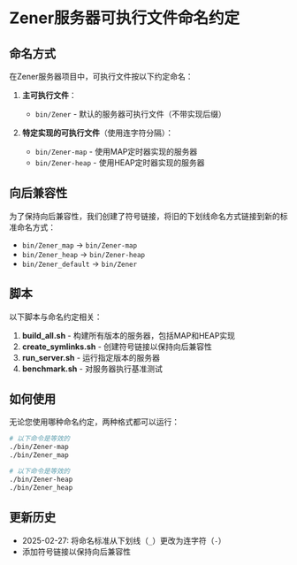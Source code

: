 # Zener服务器可执行文件命名约定

## 命名方式

在Zener服务器项目中，可执行文件按以下约定命名：

1. **主可执行文件**：
   - `bin/Zener` - 默认的服务器可执行文件（不带实现后缀）

2. **特定实现的可执行文件**（使用连字符分隔）：
   - `bin/Zener-map` - 使用MAP定时器实现的服务器
   - `bin/Zener-heap` - 使用HEAP定时器实现的服务器

## 向后兼容性

为了保持向后兼容性，我们创建了符号链接，将旧的下划线命名方式链接到新的标准命名方式：

- `bin/Zener_map` -> `bin/Zener-map`
- `bin/Zener_heap` -> `bin/Zener-heap`
- `bin/Zener_default` -> `bin/Zener`

## 脚本

以下脚本与命名约定相关：

1. **build_all.sh** - 构建所有版本的服务器，包括MAP和HEAP实现
2. **create_symlinks.sh** - 创建符号链接以保持向后兼容性
3. **run_server.sh** - 运行指定版本的服务器
4. **benchmark.sh** - 对服务器执行基准测试

## 如何使用

无论您使用哪种命名约定，两种格式都可以运行：

```bash
# 以下命令是等效的
./bin/Zener-map
./bin/Zener_map

# 以下命令是等效的
./bin/Zener-heap
./bin/Zener_heap
```

## 更新历史

- 2025-02-27: 将命名标准从下划线（`_`）更改为连字符（`-`）
- 添加符号链接以保持向后兼容性 